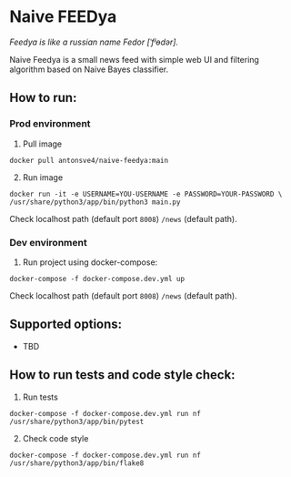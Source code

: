 # Naive FEEDya

*Feedya is like a russian name Fedor [ˈfʲɵdər].*

Naive Feedya is a small news feed with simple web UI and filtering algorithm based on Naive Bayes classifier.


## How to run:

### Prod environment
1. Pull image
```
docker pull antonsve4/naive-feedya:main
```
2. Run image
```
docker run -it -e USERNAME=YOU-USERNAME -e PASSWORD=YOUR-PASSWORD \
/usr/share/python3/app/bin/python3 main.py
```
Check localhost path (default port ```8008```) ```/news``` (default path).

### Dev environment
1. Run project using docker-compose:
```
docker-compose -f docker-compose.dev.yml up
```
Check localhost path (default port ```8008```) ```/news``` (default path).

## Supported options:
- TBD


## How to run tests and code style check:
1. Run tests
```
docker-compose -f docker-compose.dev.yml run nf /usr/share/python3/app/bin/pytest
```
2. Check code style
```
docker-compose -f docker-compose.dev.yml run nf /usr/share/python3/app/bin/flake8
```
